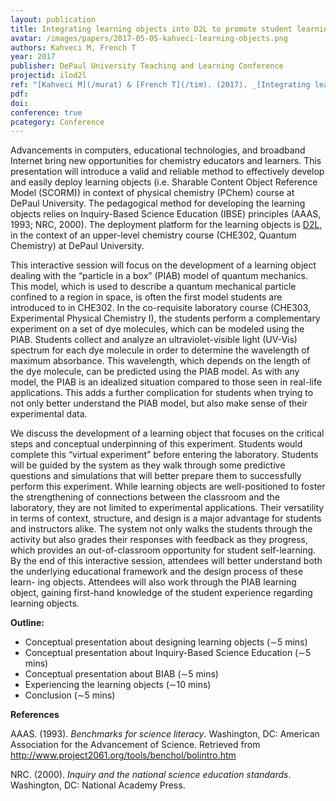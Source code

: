 ```yaml
---
layout: publication
title: Integrating learning objects into D2L to promote student learning of difficult scientific concepts
avatar: /images/papers/2017-05-05-kahveci-learning-objects.png
authors: Kahveci M, French T
year: 2017
publisher: DePaul University Teaching and Learning Conference
projectid: ilod2l
ref: "[Kahveci M](/murat) & [French T](/tim). (2017). _[Integrating learning objects into D2L to promote student learning of difficult scientific concepts](/csn)_. Paper presented at DePaul University Teaching and Learning Conference. Chicago, IL, USA. May 5, 2017."
pdf:
doi:
conference: true
pcategory: Conference
---
```


Advancements in computers, educational technologies, and broadband Internet bring new opportunities for chemistry educators and learners. This presentation will introduce a valid and reliable method to effectively develop and easily deploy learning objects (i.e. Sharable Content Object Reference Model (SCORM)) in context of physical chemistry (PChem) course at DePaul University. The pedagogical method for developing the learning objects relies on Inquiry-Based Science Education (IBSE) principles (AAAS, 1993; NRC, 2000). The deployment platform for the learning objects is [D2L](https://d2l.depaul.edu), in the context of an upper-level chemistry course (CHE302, Quantum Chemistry) at DePaul University.

This interactive session will focus on the development of a learning object dealing with the “particle in a box” (PIAB) model of quantum mechanics. This model, which is used to describe a quantum mechanical particle confined to a region in space, is often the first model students are introduced to in CHE302. In the co-requisite laboratory course (CHE303, Experimental Physical Chemistry I), the students perform a complementary experiment on a set of dye molecules, which can be modeled using the PIAB. Students collect and analyze an ultraviolet-visible light (UV-Vis) spectrum for each dye molecule in order to determine the wavelength of maximum absorbance. This wavelength, which depends on the length of the dye molecule, can be predicted using the PIAB model. As with any model, the PIAB is an idealized situation compared to those seen in real-life applications. This adds a further complication for students when trying to not only better understand the PIAB model, but also make sense of their experimental data.

We discuss the development of a learning object that focuses on the critical steps and conceptual underpinning of this experiment. Students would complete this “virtual experiment” before entering the laboratory. Students will be guided by the system as they walk through some predictive questions and simulations that will better prepare them to successfully perform this experiment. While learning objects are well-positioned to foster the strengthening of connections between the classroom and the laboratory, they are not limited to experimental applications. Their versatility in terms of context, structure, and design is a major advantage for students and instructors alike. The system not only walks the students through the activity but also grades their responses with feedback as they progress, which provides an out-of-classroom opportunity for student self-learning. By the end of this interactive session, attendees will better understand both the underlying educational framework and the design process of these learn- ing objects. Attendees will also work through the PIAB learning object, gaining first-hand knowledge of the student experience regarding learning objects.

**Outline:**
* Conceptual presentation about designing learning objects (∼5 mins)
* Conceptual presentation about Inquiry-Based Science Education (∼5 mins)
* Conceptual presentation about BIAB (∼5 mins)
* Experiencing the learning objects (∼10 mins)
* Conclusion (∼5 mins)

**References**

AAAS. (1993). *Benchmarks for science literacy*. Washington, DC: American Association for the Advancement of Science. Retrieved from http://www.project2061.org/tools/benchol/bolintro.htm

NRC. (2000). *Inquiry and the national science education standards*. Washington, DC: National Academy Press.
